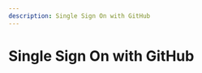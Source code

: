 ```yaml
---
description: Single Sign On with GitHub
---
```


# Single Sign On with GitHub








<FeatureNotAvailable/>
